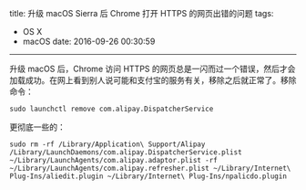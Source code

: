 title: 升级 macOS Sierra 后 Chrome 打开 HTTPS 的网页出错的问题
tags:
  - OS X
  - macOS
date: 2016-09-26 00:30:59
---
升级 macOS 后，Chrome 访问 HTTPS 的网页总是一闪而过一个错误，然后才会加载成功。在网上看到别人说可能和支付宝的服务有关，移除之后就正常了。移除命令：

    sudo launchctl remove com.alipay.DispatcherService

更彻底一些的：

    sudo rm -rf /Library/Application\ Support/Alipay /Library/LaunchDaemons/com.alipay.DispatcherService.plist ~/Library/LaunchAgents/com.alipay.adaptor.plist -rf ~/Library/LaunchAgents/com.alipay.refresher.plist ~/Library/Internet\ Plug-Ins/aliedit.plugin ~/Library/Internet\ Plug-Ins/npalicdo.plugin

